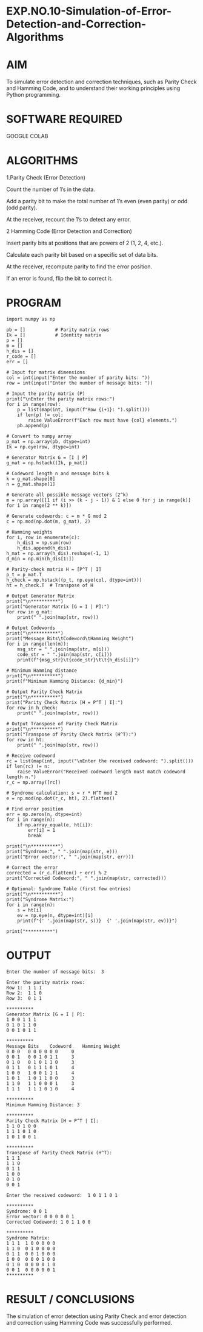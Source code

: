 
# EXP.NO.10-Simulation-of-Error-Detection-and-Correction-Algorithms


# AIM

To simulate error detection and correction techniques, such as Parity Check and Hamming Code, and to understand their working principles using Python programming.

# SOFTWARE REQUIRED

GOOGLE COLAB

# ALGORITHMS

1.Parity Check (Error Detection)

Count the number of 1’s in the data.

Add a parity bit to make the total number of 1’s even (even parity) or odd (odd parity).

At the receiver, recount the 1’s to detect any error.

2 Hamming Code (Error Detection and Correction)

Insert parity bits at positions that are powers of 2 (1, 2, 4, etc.).

Calculate each parity bit based on a specific set of data bits.

At the receiver, recompute parity to find the error position.

If an error is found, flip the bit to correct it.

# PROGRAM
```
import numpy as np

pb = []           # Parity matrix rows
Ik = []           # Identity matrix
p = []
m = []
h_dis = []
r_code = []
err = []

# Input for matrix dimensions
col = int(input("Enter the number of parity bits: "))
row = int(input("Enter the number of message bits: "))

# Input the parity matrix (P)
print("\nEnter the parity matrix rows:")
for i in range(row):
    p = list(map(int, input(f"Row {i+1}: ").split()))
    if len(p) != col:
        raise ValueError(f"Each row must have {col} elements.")
    pb.append(p)

# Convert to numpy array
p_mat = np.array(pb, dtype=int)
Ik = np.eye(row, dtype=int)

# Generator Matrix G = [I | P]
g_mat = np.hstack((Ik, p_mat))

# Codeword length n and message bits k
k = g_mat.shape[0]
n = g_mat.shape[1]

# Generate all possible message vectors (2^k)
m = np.array([[1 if (i >> (k - j - 1)) & 1 else 0 for j in range(k)] for i in range(2 ** k)])

# Generate codewords: c = m * G mod 2
c = np.mod(np.dot(m, g_mat), 2)

# Hamming weights
for i, row in enumerate(c):
    h_dis1 = np.sum(row)
    h_dis.append(h_dis1)
h_mat = np.array(h_dis).reshape(-1, 1)
d_min = np.min(h_dis[1:])

# Parity-check matrix H = [P^T | I]
p_t = p_mat.T
h_check = np.hstack((p_t, np.eye(col, dtype=int)))
ht = h_check.T  # Transpose of H

# Output Generator Matrix
print("\n**********")
print("Generator Matrix [G = I | P]:")
for row in g_mat:
    print(" ".join(map(str, row)))

# Output Codewords
print("\n**********")
print("Message Bits\tCodeword\tHamming Weight")
for i in range(len(m)):
    msg_str = " ".join(map(str, m[i]))
    code_str = " ".join(map(str, c[i]))
    print(f"{msg_str}\t{code_str}\t\t{h_dis[i]}")

# Minimum Hamming distance
print("\n**********")
print(f"Minimum Hamming Distance: {d_min}")

# Output Parity Check Matrix
print("\n**********")
print("Parity Check Matrix [H = P^T | I]:")
for row in h_check:
    print(" ".join(map(str, row)))

# Output Transpose of Parity Check Matrix
print("\n**********")
print("Transpose of Parity Check Matrix (H^T):")
for row in ht:
    print(" ".join(map(str, row)))

# Receive codeword
rc = list(map(int, input("\nEnter the received codeword: ").split()))
if len(rc) != n:
    raise ValueError("Received codeword length must match codeword length n.")
r_c = np.array([rc])

# Syndrome calculation: s = r * H^T mod 2
e = np.mod(np.dot(r_c, ht), 2).flatten()

# Find error position
err = np.zeros(n, dtype=int)
for i in range(n):
    if np.array_equal(e, ht[i]):
        err[i] = 1
        break

print("\n**********")
print("Syndrome:", " ".join(map(str, e)))
print("Error vector:", " ".join(map(str, err)))

# Correct the error
corrected = (r_c.flatten() + err) % 2
print("Corrected Codeword:", " ".join(map(str, corrected)))

# Optional: Syndrome Table (first few entries)
print("\n**********")
print("Syndrome Matrix:")
for i in range(n):
    s = ht[i]
    ev = np.eye(n, dtype=int)[i]
    print(f"{' '.join(map(str, s))}  {' '.join(map(str, ev))}")

print("**********")
```
# OUTPUT
```Enter the number of parity bits:  3
Enter the number of message bits:  3

Enter the parity matrix rows:
Row 1:  1 1 1
Row 2:  1 1 0
Row 3:  0 1 1

**********
Generator Matrix [G = I | P]:
1 0 0 1 1 1
0 1 0 1 1 0
0 0 1 0 1 1

**********
Message Bits	Codeword	Hamming Weight
0 0 0	0 0 0 0 0 0		0
0 0 1	0 0 1 0 1 1		3
0 1 0	0 1 0 1 1 0		3
0 1 1	0 1 1 1 0 1		4
1 0 0	1 0 0 1 1 1		4
1 0 1	1 0 1 1 0 0		3
1 1 0	1 1 0 0 0 1		3
1 1 1	1 1 1 0 1 0		4

**********
Minimum Hamming Distance: 3

**********
Parity Check Matrix [H = P^T | I]:
1 1 0 1 0 0
1 1 1 0 1 0
1 0 1 0 0 1

**********
Transpose of Parity Check Matrix (H^T):
1 1 1
1 1 0
0 1 1
1 0 0
0 1 0
0 0 1

Enter the received codeword:  1 0 1 1 0 1

**********
Syndrome: 0 0 1
Error vector: 0 0 0 0 0 1
Corrected Codeword: 1 0 1 1 0 0

**********
Syndrome Matrix:
1 1 1  1 0 0 0 0 0
1 1 0  0 1 0 0 0 0
0 1 1  0 0 1 0 0 0
1 0 0  0 0 0 1 0 0
0 1 0  0 0 0 0 1 0
0 0 1  0 0 0 0 0 1
**********
```
 
# RESULT / CONCLUSIONS
The simulation of error detection using Parity Check and error detection and correction using Hamming Code was successfully performed.

